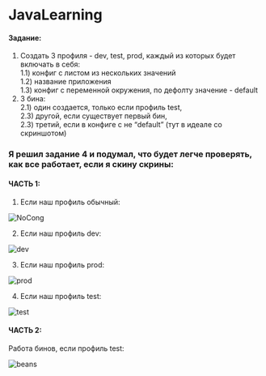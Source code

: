 # JavaLearning

#### Задание:

1) Создать 3 профиля - dev, test, prod, каждый из которых будет включать в себя:
    <br>1.1) конфиг с листом из нескольких значений
    <br>1.2) название приложения
    <br>1.3) конфиг с переменной окружения, по дефолту значение - default
2) 3 бина:
    <br>2.1) один создается, только если профиль test,
    <br>2.3) другой, если существует первый бин,
    <br>2.3) третий, если в конфиге с не “default” (тут в идеале со скриншотом)


### Я решил задание 4 и подумал, что будет легче проверять, как все работает, если я скину скрины:

#### ЧАСТЬ 1:

1. Если наш профиль обычный:

![NoCong](https://user-images.githubusercontent.com/74401943/161486194-8aad0dfd-d320-46e2-886b-313d84d7ba87.png)


2. Если наш профиль dev:

![dev](https://user-images.githubusercontent.com/74401943/161486225-bc68f05d-6a8d-4cba-afa9-e450bc711aec.png)


3. Если наш профиль prod:

![prod](https://user-images.githubusercontent.com/74401943/161486261-3269590b-4944-48d2-bb63-b16acc284433.png)


4. Если наш профиль test:

![test](https://user-images.githubusercontent.com/74401943/161486300-9bfa8483-b9f0-4f5d-b9a3-1435f5d7415d.png)


#### ЧАСТЬ 2:

Работа бинов, если профиль test:

![beans](https://user-images.githubusercontent.com/74401943/161486378-b09e342a-c957-4ac7-87a9-6b5e5fc3e1fb.png)

